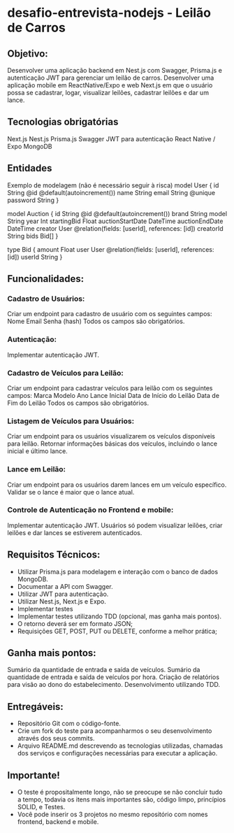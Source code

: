 # desafio-entrevista-nodejs - Leilão de Carros

## Objetivo:
Desenvolver uma aplicação backend em Nest.js com Swagger, Prisma.js e autenticação JWT para gerenciar um leilão de carros.
Desenvolver uma aplicação mobile em ReactNative/Expo e web Next.js em que o usuário possa se cadastrar, logar, visualizar leilões, cadastrar leilões e dar um lance.

## Tecnologias obrigatórias

Next.js
Nest.js
Prisma.js
Swagger
JWT para autenticação
React Native / Expo
MongoDB

## Entidades
Exemplo de modelagem (não é necessário seguir à risca)
model User {
  id       String      @id @default(autoincrement())
  name     String
  email    String   @unique
  password String
}

model Auction {
  id               String      @id @default(autoincrement())
  brand            String
  model            String
  year             Int
  startingBid      Float
  auctionStartDate DateTime
  auctionEndDate   DateTime
  creator          User     @relation(fields: [userId], references: [id])
  creatorId        String
  bids             Bid[]
}

type Bid {
  amount   Float
  user     User     @relation(fields: [userId], references: [id])
  userId   String
}

## Funcionalidades:

### Cadastro de Usuários:
Criar um endpoint para cadastro de usuário com os seguintes campos:
Nome
Email
Senha (hash)
Todos os campos são obrigatórios.

### Autenticação:
Implementar autenticação JWT.

### Cadastro de Veículos para Leilão:
Criar um endpoint para cadastrar veículos para leilão com os seguintes campos:
Marca
Modelo
Ano
Lance Inicial
Data de Início do Leilão
Data de Fim do Leilão
Todos os campos são obrigatórios.

### Listagem de Veículos para Usuários:
Criar um endpoint para os usuários visualizarem os veículos disponíveis para leilão.
Retornar informações básicas dos veículos, incluindo o lance inicial e último lance.

### Lance em Leilão:
Criar um endpoint para os usuários darem lances em um veículo específico.
Validar se o lance é maior que o lance atual.

### Controle de Autenticação no Frontend e mobile:
Implementar autenticação JWT.
Usuários só podem visualizar leilões, criar leilões e dar lances se estiverem autenticados.

## Requisitos Técnicos:
- Utilizar Prisma.js para modelagem e interação com o banco de dados MongoDB.
- Documentar a API com Swagger.
- Utilizar JWT para autenticação.
- Utilizar Nest.js, Next.js e Expo.
- Implementar testes
- Implementar testes utilizando TDD (opcional, mas ganha mais pontos).
- O retorno deverá ser em formato JSON;
- Requisições GET, POST, PUT ou DELETE, conforme a melhor prática;


## Ganha mais pontos:

Sumário da quantidade de entrada e saída de veículos.
Sumário da quantidade de entrada e saída de veículos por hora.
Criação de relatórios para visão ao dono do estabelecimento.
Desenvolvimento utilizando TDD.

## Entregáveis:

- Repositório Git com o código-fonte.
- Crie um fork do teste para acompanharmos o seu desenvolvimento através dos seus commits.
- Arquivo README.md descrevendo as tecnologias utilizadas, chamadas dos serviços e configurações necessárias para executar a aplicação.

## Importante!
- O teste é propositalmente longo, não se preocupe se não concluir tudo a tempo, todavia os itens mais importantes são, código limpo, princípios SOLID, e Testes.
- Você pode inserir os 3 projetos no mesmo repositório com nomes frontend, backend e mobile.
